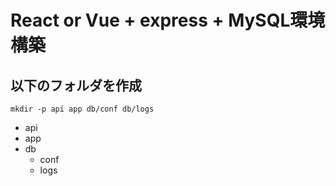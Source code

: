 # React or Vue + express + MySQL環境構築

## 以下のフォルダを作成

`mkdir -p api app db/conf db/logs`

- api
- app
- db
  - conf
  - logs
